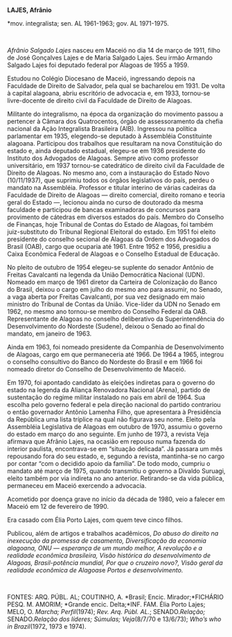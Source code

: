 **LAJES, Afrânio**

\*mov. integralista; sen. AL 1961-1963; gov. AL 1971-1975.

 

*Afrânio Salgado Lajes* nasceu em Maceió no dia 14 de março de 1911,
filho de José Gonçalves Lajes e de Maria Salgado Lajes. Seu irmão
Armando Salgado Lajes foi deputado federal por Alagoas de 1955 a 1959.

Estudou no Colégio Diocesano de Maceió, ingressando depois na Faculdade
de Direito de Salvador, pela qual se bacharelou em 1931. De volta à
capital alagoana, abriu escritório de advocacia e, em 1933, tornou-se
livre-docente de direito civil da Faculdade de Direito de Alagoas.

Militante do integralismo, na época da organização do movimento passou a
pertencer à Câmara dos Quatrocentos, órgão de assessoramento da chefia
nacional da Ação Integralista Brasileira (AIB). Ingressou na política
parlamentar em 1935, elegendo-se deputado à Assembléia Constituinte
alagoana. Participou dos trabalhos que resultaram na nova Constituição
do estado e, ainda deputado estadual, elegeu-se em 1936 presidente do
Instituto dos Advogados de Alagoas. Sempre ativo como professor
universitário, em 1937 tornou-se catedrático de direito civil da
Faculdade de Direito de Alagoas. No mesmo ano, com a instauração do
Estado Novo (10/11/1937), que suprimiu todos os órgãos legislativos do
país, perdeu o mandato na Assembléia. Professor e titular interino de
várias cadeiras da Faculdade de Direito de Alagoas — direito comercial,
direito romano e teoria geral do Estado —, lecionou ainda no curso de
doutorado da mesma faculdade e participou de bancas examinadoras de
concursos para provimento de cátedras em diversos estados do país.
Membro do Conselho de Finanças, hoje Tribunal de Contas do Estado de
Alagoas, foi também juiz-substituto do Tribunal Regional Eleitoral do
estado. Em 1951 foi eleito presidente do conselho secional de Alagoas da
Ordem dos Advogados do Brasil (OAB), cargo que ocuparia até 1961. Entre
1952 e 1956, presidiu a Caixa Econômica Federal de Alagoas e o Conselho
Estadual de Educação.

No pleito de outubro de 1954 elegeu-se suplente do senador Antônio de
Freitas Cavalcanti na legenda da União Democrática Nacional (UDN).
Nomeado em março de 1961 diretor da Carteira de Colonização do Banco do
Brasil, deixou o cargo em julho do mesmo ano para assumir, no Senado, a
vaga aberta por Freitas Cavalcanti, por sua vez designado em maio
ministro do Tribunal de Contas da União. Vice-líder da UDN no Senado em
1962, no mesmo ano tornou-se membro do Conselho Federal da OAB.
Representante de Alagoas no conselho deliberativo da Superintendência do
Desenvolvimento do Nordeste (Sudene), deixou o Senado ao final do
mandato, em janeiro de 1963.

Ainda em 1963, foi nomeado presidente da Companhia de Desenvolvimento de
Alagoas, cargo em que permaneceria até 1966. De 1964 a 1965, integrou o
conselho consultivo do Banco do Nordeste do Brasil e em 1966 foi nomeado
diretor do Conselho de Desenvolvimento de Maceió.

Em 1970, foi apontado candidato às eleições indiretas para o governo do
estado na legenda da Aliança Renovadora Nacional (Arena), partido de
sustentação do regime militar instalado no país em abril de 1964. Sua
escolha pelo governo federal e pela direção nacional do partido
contrariou o então governador Antônio Lamenha Filho, que apresentara à
Presidência da República uma lista tríplice na qual não figurava seu
nome. Eleito pela Assembléia Legislativa de Alagoas em outubro de 1970,
assumiu o governo do estado em março do ano seguinte. Em junho de 1973,
a revista Veja afirmava que Afrânio Lajes, na ocasião em repouso numa
fazenda do interior paulista, encontrava-se em “situação delicada”. Já
passara um mês repousando fora do seu estado, e, segundo a revista,
mantinha-se no cargo por contar “com o decidido apoio da família”. De
todo modo, cumpriu o mandato até março de 1975, quando transmitiu o
governo a Divaldo Suruagi, eleito também por via indireta no ano
anterior. Retirando-se da vida pública, permaneceu em Maceió exercendo a
advocacia.

Acometido por doença grave no início da década de 1980, veio a falecer
em Maceió em 12 de fevereiro de 1990.

Era casado com Élia Porto Lajes, com quem teve cinco filhos.

Publicou, além de artigos e trabalhos acadêmicos, *Do abuso do direito
na inexecução* *da promessa de casamento, Diversificação da* *economia
alagoana, ONU — esperança de um* *mundo melhor, A revolução e a
realidade econômica brasileira, Visão histórica do desenvolvimento de
Alagoas, Brasil-potência mundial,* *Por que o cruzeiro novo?, Visão
geral da realidade econômica de Alagoas*e *Portos e desenvolvimento.*

 

FONTES: ARQ. PÚBL. AL; COUTINHO, A. *Brasil; Encic. Mirador;*FICHÁRIO
PESQ. M. AMORIM; *Grande encic. Delta;*INF. FAM. Élia Porto Lajes; MELO,
O. *Marcha; Perfil*(1974); *Rev. Arq. Públ. AL.*; SENADO.*Relação;*
SENADO.*Relação dos líderes; Súmulas; Veja*(8/7/70 e 13/6/73); *Who’s*
*who in Brazil*(1972, 1973 e 1974).

 

 

